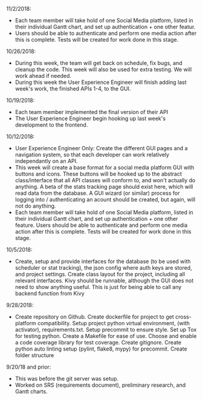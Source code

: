 11/2/2018:
- Each team member will take hold of one Social Media platform, listed in their individual Gantt chart, and set up authentication + one other featur.
- Users should be able to authenticate and perform one media action after this is complete. Tests will be created for work done in this stage.


10/26/2018:
- During this week, the team will get back on schedule, fix bugs, and cleanup the code.  This week will also be used for extra testing.  We will work ahead if needed.
- During this week the User Experience Engineer will finish adding last week's work, the finished APIs 1-4, to the GUI.


10/19/2018:
- Each team member implemented the final version of their API
- The User Experience Engineer begin hooking up last week's development to the frontend.


10/12/2018:
- User Experience Engineer Only:  Create the different GUI pages and a navigation system, so that each developer can work relatively independantly on an API.
- This week will create a base format for a social media platform GUI with buttons and icons. These buttons will be hooked up to the abstract class/interface that all API classes will conform to, and won't actually do anything. A beta of the stats tracking page should exist here, which will read data from the database. A GUI wizard (or similar) process for logging into / authenticating an acount should be created, but again, will not do anything.
- Each team member will take hold of one Social Media platform, listed in their individual Gantt chart, and set up authentication + one other feature. Users should be able to authenticate and perform one media action after this is complete. Tests will be created for work done in this stage.


10/5/2018:
- Create, setup and provide interfaces for the database (to be used with scheduler or stat tracking), the json config where auth keys are stored, and project settings. Create class layout for the project, including all relevant interfaces. Kivy should be runnable, although the GUI does not need to show anything useful. This is just for being able to call any backend function from Kivy


9/28/2018:
- Create repository on Github. Create dockerfile for project to get cross-platform compatibility. Setup project python virtual environment, (with activator), requirements.txt. Setup precommit to ensure style. Set up Tox for testing python. Create a Makefile for ease of use. Choose and enable a code coverage library for test coverage. Create gitignore. Create python auto linting setup (pylint, flake8, mypy) for precommit. Create folder structure


9/20/18 and prior:
- This was before the git server was setup.
- Worked on SRS (requirements document), preliminary
  research, and Gantt charts.
